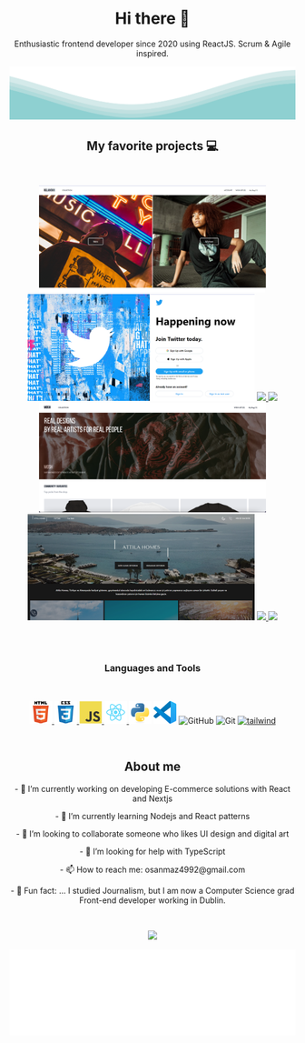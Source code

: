 


<h1 align="center">Hi there 👋</h1>
<p align="center">
Enthusiastic frontend developer since 2020 using ReactJS. Scrum & Agile inspired.


</p>




<img src="./wave.svg">



<h2 align="center">My favorite projects 💻</h2>
<br />

<p align="center">
  <img width="400" src="/relavoux1.1landing.PNG" />
    <img width="400" src="/twitterclone.PNG" />
     <a href="https://github.com/msanmaz/relavoux">
  <img align="" src="https://github-readme-stats.vercel.app/api/pin/?username=msanmaz&repo=relavoux&theme=tokyonight" />
</a>
  <a href="https://github.com/msanmaz/prisma-exp">
  <img align="" src="https://github-readme-stats.vercel.app/api/pin/?username=msanmaz&repo=prisma-exp&theme=tokyonight" />
</a>
  <img width="400" src="/mosh.png" />
    <img width="400" src="/bnb-homes.png" />

  <a href="https://github.com/msanmaz/shopmosh">
  <img align="" src="https://github-readme-stats.vercel.app/api/pin/?username=msanmaz&repo=shopmosh&theme=tokyonight" />
</a>
<a href="https://github.com/msanmaz/bnb-homes">
  <img align="" src="https://github-readme-stats.vercel.app/api/pin/?username=msanmaz&repo=bnb-homes&theme=tokyonight" />
</a>
</p>

<br />
<br />
<p>
<h3 align="center"> Languages and Tools</h3>
</p>
<br />
<p align="center">
<a href="https://www.w3.org/html/" target="_blank"> <img src="https://raw.githubusercontent.com/devicons/devicon/master/icons/html5/html5-original-wordmark.svg" alt="html5" width="40" height="40"/> </a>
<a href="https://www.w3schools.com/css/" target="_blank"> <img src="https://raw.githubusercontent.com/devicons/devicon/master/icons/css3/css3-original-wordmark.svg" alt="css3" width="40" height="40"/> </a>
<a href="https://developer.mozilla.org/en-US/docs/Web/JavaScript" target="_blank"> <img src="https://raw.githubusercontent.com/devicons/devicon/master/icons/javascript/javascript-original.svg" alt="javascript" width="40" height="40"/> </a>
<a href="https://reactjs.org/" target="_blank"> <img src="https://raw.githubusercontent.com/github/explore/80688e429a7d4ef2fca1e82350fe8e3517d3494d/topics/react/react.png" alt="react" width="40" height="40"/> </a>
<img alt="python" width="40px" src="https://raw.githubusercontent.com/devicons/devicon/1119b9f84c0290e0f0b38982099a2bd027a48bf1/icons/python/python-original.svg"/>
<img alt="Visual Studio Code" width="40px" src="https://raw.githubusercontent.com/github/explore/80688e429a7d4ef2fca1e82350fe8e3517d3494d/topics/visual-studio-code/visual-studio-code.png" />
<img alt="GitHub" width="40px" src="https://docs.google.com/uc?export=download&id=1fkb6h66GdyddiOlDGXZecngQQoFs9yV0" />
<img alt="Git" width="40px" src="https://raw.githubusercontent.com/jmnote/z-icons/master/svg/git.svg" />
<a href="https://tailwindcss.com/" target="_blank"> <img src="https://www.vectorlogo.zone/logos/tailwindcss/tailwindcss-icon.svg" alt="tailwind" width="40" height="40"/> </a>
   </p>
<br />








<h2 align="center"> About me</h2>

<p align="center">- 🔭 I’m currently working on developing E-commerce solutions with React and Nextjs</p>
<p align="center">- 🌱 I’m currently learning Nodejs and React patterns</p>
<p align="center">- 👯 I’m looking to collaborate someone who likes UI design and digital art</p>
<p align="center">- 🤔 I’m looking for help with TypeScript</p>
<p align="center">- 📫 How to reach me: osanmaz4992@gmail.com</p>
<p align="center">- 👻 Fun fact: ... I studied Journalism, but I am now a Computer Science grad Front-end developer working in Dublin.</p>


<br />


<p align="center">
<img src="https://github-readme-stats.vercel.app/api?username=msanmaz&theme=radical&show_icons=true" width="410"/>
<!-- <img src="https://github-readme-stats.vercel.app/api/top-langs/?username=msanmaz&layout=compact&theme=radical" width="400" /> -->
</p>




<img src='./tags.svg'/>


